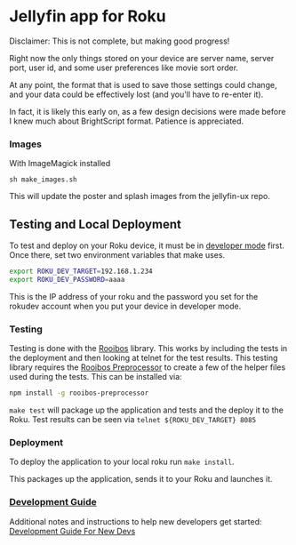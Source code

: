 # Jellyfin app for Roku

Disclaimer: This is not complete, but making good progress!

Right now the only things stored on your device are server name, server port,
user id, and some user preferences like movie sort order.

At any point, the format that is used to save those settings could change, and
your data could be effectively lost (and you'll have to re-enter it).

In fact, it is likely this early on, as a few design decisions were made before
I knew much about BrightScript format. Patience is appreciated.

### Images

With ImageMagick installed
```
sh make_images.sh
```

This will update the poster and splash images from the jellyfin-ux repo.

## Testing and Local Deployment
To test and deploy on your Roku device, it must be in [developer mode](https://blog.roku.com/developer/2016/02/04/developer-setup-guide) first.
Once there, set two environment variables that make uses.

```bash
export ROKU_DEV_TARGET=192.168.1.234
export ROKU_DEV_PASSWORD=aaaa
```

This is the IP address of your roku and the password you set for the
rokudev account when you put your device in developer mode.

### Testing
Testing is done with the [Rooibos](https://github.com/georgejecook/rooibos/) library.
This works by including the tests in the deployment and then looking at telnet
for the test results. This testing library requires the [Rooibos Preprocessor](https://github.com/georgejecook/rooibosPreprocessor)
to create a few of the helper files used during the tests. This can be installed via:

```bash
npm install -g rooibos-preprocessor
```

`make test` will package up the application and tests and the deploy it to the Roku. Test results can be seen via `telnet ${ROKU_DEV_TARGET} 8085`

### Deployment
To deploy the application to your local roku run `make install`.

This packages up the application, sends it to your Roku and launches it.  

### [Development Guide](DEVGUIDE.md)  
Additional notes and instructions to help new developers get started: [Development Guide For New Devs](DEVGUIDE.md)
